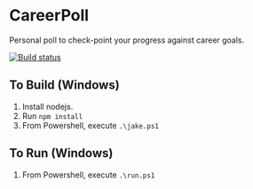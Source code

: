 # CareerPoll
Personal poll to check-point your progress against career goals.

[![Build status](https://ci.appveyor.com/api/projects/status/r6j4patfkvunbxrr/branch/master?svg=true)](https://ci.appveyor.com/project/swegner/careerpoll/branch/master)

## To Build (Windows) ##
1. Install nodejs.
2. Run `npm install`
3. From Powershell, execute `.\jake.ps1`

## To Run (Windows) ##
1. From Powershell, execute `.\run.ps1`